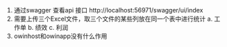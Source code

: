 ﻿1. 通过swagger 查看api 接口
http://localhost:56971/swagger/ui/index
2. 需要上传三个Excel文件，取三个文件的某些列放在同一个表中进行统计
	a. 工作单
	b. 绩效
	c. 利润
3. owinhost和owinapp没有什么作用